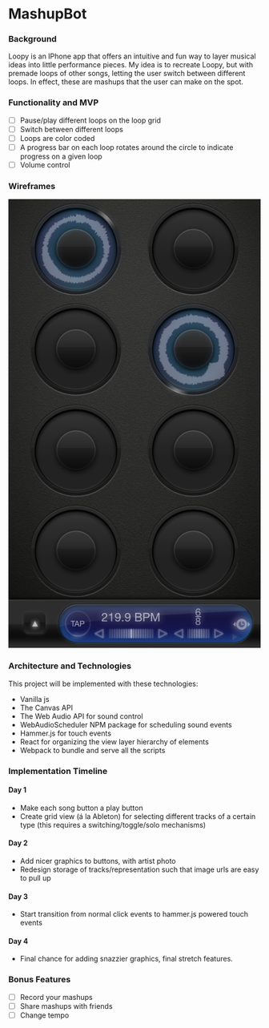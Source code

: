 # MashupBot

### Background

Loopy is an IPhone app that offers an intuitive and fun way to layer
musical ideas into little performance pieces. My idea is to recreate Loopy,
but with premade loops of other songs, letting the user switch between
different loops. In effect, these are mashups that the user can make
on the spot.

### Functionality and MVP
- [ ] Pause/play different loops on the loop grid
- [ ] Switch between different loops
- [ ] Loops are color coded
- [ ] A progress bar on each loop rotates around the circle to indicate progress on a given loop
- [ ] Volume control

### Wireframes

![loopy](./docs/loopy.png)

### Architecture and Technologies
This project will be implemented with these technologies:

* Vanilla js
* The Canvas API
* The Web Audio API for sound control
* WebAudioScheduler NPM package for scheduling sound events
* Hammer.js for touch events
* React for organizing the view layer hierarchy of elements
* Webpack to bundle and serve all the scripts

### Implementation Timeline

#### Day 1
* Make each song button a play button
* Create grid view (á la Ableton) for selecting different tracks of a certain type
(this requires a switching/toggle/solo mechanisms)


#### Day 2
* Add nicer graphics to buttons, with artist photo
* Redesign storage of tracks/representation such that image urls are
easy to pull up

#### Day 3
* Start transition from normal click events to hammer.js powered
touch events

#### Day 4
* Final chance for adding snazzier graphics, final stretch features.


### Bonus Features
- [ ] Record your mashups
- [ ] Share mashups with friends
- [ ] Change tempo

